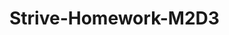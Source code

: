 # Strive-Homework-M2D3
 
<!DOCTYPE html>
<html lang="en">

<head>
    <!--

        ASSIGNMENT RULES
        - This challenge should be done in pairs, go in Eduflow to find who you are paired with
        - Implement one exercise each, switching side from driver and navigator frequently
        - We suggest you to use Zoom or Google Hangouts to speak and look at each other throughout the whole activity

        - The exercise must be pushed to the repository and linked on EduFlow by the end of the day
        - You can google / use StackOverflow BUT we suggest you to use just the material provided
        - To test the page, open it with your browser and use the inspector.
        - Use Bootstrap4.6 classes to arrange the page layout and components.
        - Use containers, rows and cols in order to have a working responsive layout.


        EXERCISE: 
        You are creating a website for a Travel Agency.
        In thins page you will add destinations of places you're dreaming to go to in the near future!


        Ex 1) Implement a navigation bar. Connected to all the sections of the page to the menu items. 
        Ex 2) Add a logo into the navigation bar (can be any image)
        Ex 3) Add a Jumbotron section with the name and the claim of the tour operator agency
        Ex 4) Implement the "Deal of the Week" section. In this section you'll display 4 destinations.
         In this section you should have:
            - 4 destinations per row when the screen is very large
            - 3 destinations per row when you are on a tablet (or a smaller window)
            - 2 destinations per row when you are on a small screen

        Ex 5) Implement the "Welcome Summer" section. In this section you'll propose 6 destinations to your user
            In this section you should have:
                - 6 destinations per row when the screen is very large
                - 3 destinations per row when you are on a tablet (or a smaller window)
                - 2 destinations per row when you are on a small screen
        
        Ex 6) Implement a "Deal of the day" section. In this section you'll have:
            - 66% of the page with a picture of the destination
            - 33% with Name, dates, price and a short description

        Ex 7) Make the "Deal of the day" section disappear on mobile screens
        Ex 8) Add to the Welcome Summer destinations section a large shadow
        Ex 9) Create a section "Last Minute", in which you'll display the pictures of the destinations as Cards
        Ex 10) Create a "Testimonial" section, in which the user can find several feedbacks from fake customers
        Ex 11) Create a footer with the company informations and a "Contact Us" button

        Ex 11) Create a button next to each section to collapse and reopen the given section
        Ex 12) Create a method that counts the number of "travels" on the page
        Ex 13) Create a modal view with a message and a email field
        Ex 14) When the user clicks on "contact us" the modal is displayed
        Ex 15) Create a function that adds a "HOT" badge to all the "Welcome Summer" offers
        Ex 16) Create a function to delete all "cards" from the page
      -->
</head>

<body></body>

</html>